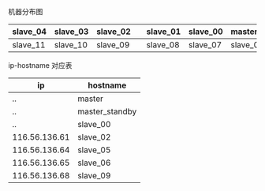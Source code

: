 机器分布图

slave_04|slave_03 | slave_02 |  |slave_01| slave_00 |master_standby |master
------------ | ------------ | ------------- | ------------|------------ | ------------- | ------------|------
slave_11|slave_10 | slave_09 |  |slave_08| slave_07 |slave_06 |slave_05

ip-hostname 对应表

ip | hostname
------------ | ------------
 ..  |master
  .. |master_standby
 ..  |slave_00
 116.56.136.61 | slave_02
116.56.136.64  |slave_05
116.56.136.65 | slave_06
116.56.136.68 | slave_09
